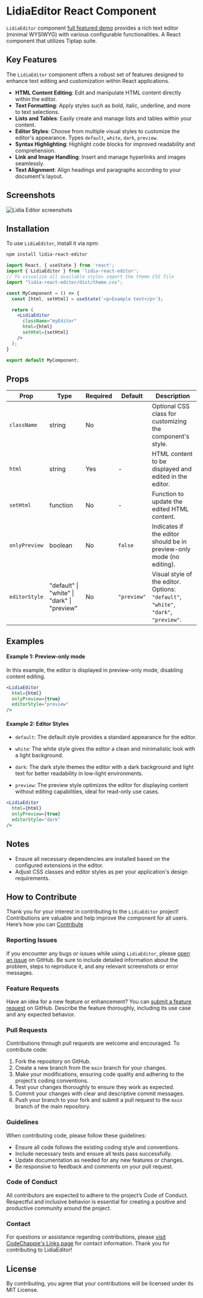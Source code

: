 # LidiaEditor React Component

`LidiaEditor` component [full featured demo](https://lidia-editor.codechappie.com) provides a rich text editor (minimal WYSIWYG) with various configurable functionalities. A React component that utilizes Tiptap suite.

## Key Features

The `LidiaEditor` component offers a robust set of features designed to enhance text editing and customization within React applications.

- **HTML Content Editing**: Edit and manipulate HTML content directly within the editor.
- **Text Formatting**: Apply styles such as bold, italic, underline, and more to text selections.
- **Lists and Tables**: Easily create and manage lists and tables within your content.
- **Editor Styles**: Choose from multiple visual styles to customize the editor's appearance. Types `default`, `white`, `dark`, `preview`.
- **Syntax Highlighting**: Highlight code blocks for improved readability and comprehension.
- **Link and Image Handling**: Insert and manage hyperlinks and images seamlessly.
- **Text Alignment**: Align headings and paragraphs according to your document's layout.

## Screenshots

![Lidia Editor screenshots](https://i.imgur.com/ruopGws.png)

## Installation

To use `LidiaEditor`, install it via npm:

```bash
npm install lidia-react-editor
```


```jsx
import React, { useState } from 'react';
import { LidiaEditor } from 'lidia-react-editor';
// To visualize all available styles import the theme CSS file
import "lidia-react-editor/dist/theme.css";

const MyComponent = () => {
  const [html, setHtml] = useState('<p>Example text</p>');

  return (
    <LidiaEditor
      className="myEditor"
      html={html}
      setHtml={setHtml}
    />
  );
}

export default MyComponent;

```

## Props

| Prop          | Type                        | Required | Default       | Description                                                                                      |
|---------------|-----------------------------|----------|---------------|--------------------------------------------------------------------------------------------------|
| `className`   | string                      | No       |             | Optional CSS class for customizing the component's style.                                        |
| `html`        | string                      | Yes      | -             | HTML content to be displayed and edited in the editor.                                            |
| `setHtml`     | function                    | No       | -             | Function to update the edited HTML content.                                                       |
| `onlyPreview` | boolean                     | No       | `false`       | Indicates if the editor should be in preview-only mode (no editing).                              |
| `editorStyle` | "default" \| "white" \| "dark" \| "preview" | No       | `"preview"`   | Visual style of the editor. Options: `"default"`, `"white"`, `"dark"`, `"preview"`.            |


## Examples
#### Example 1: Preview-only mode

In this example, the editor is displayed in preview-only mode, disabling content editing.

```jsx
<LidiaEditor
  html={html}
  onlyPreview={true}
  editorStyle="preview"
/>
```

#### Example 2: Editor Styles

* `default`: The default style provides a standard appearance for the editor.

* `white`: The white style gives the editor a clean and minimalistic look with a light background.

* `dark`: The dark style themes the editor with a dark background and light text for better readability in low-light environments.

* `preview`: The preview style optimizes the editor for displaying content without editing capabilities, ideal for read-only use cases.

```jsx
<LidiaEditor
  html={html}
  onlyPreview={true}
  editorStyle="dark"
/>
```

## Notes
* Ensure all necessary dependencies are installed based on the configured extensions in the editor.
* Adjust CSS classes and editor styles as per your application's design requirements.

## How to Contribute

Thank you for your interest in contributing to the `LidiaEditor` project! Contributions are valuable and help improve the component for all users. Here’s how you can [Contribute](https://github.com/codechappie/lidia-react-editor/blob/main/CONTRIBUTING.md)

### Reporting Issues

If you encounter any bugs or issues while using `LidiaEditor`, please [open an issue](https://github.com/codechappie/lidia-react-editor/issues) on GitHub. Be sure to include detailed information about the problem, steps to reproduce it, and any relevant screenshots or error messages.

### Feature Requests

Have an idea for a new feature or enhancement? You can [submit a feature request](https://github.com/codechappie/lidia-react-editor/pulls) on GitHub. Describe the feature thoroughly, including its use case and any expected behavior.

### Pull Requests

Contributions through pull requests are welcome and encouraged. To contribute code:

1. Fork the repository on GitHub.
2. Create a new branch from the `main` branch for your changes.
3. Make your modifications, ensuring code quality and adhering to the project’s coding conventions.
4. Test your changes thoroughly to ensure they work as expected.
5. Commit your changes with clear and descriptive commit messages.
6. Push your branch to your fork and submit a pull request to the `main` branch of the main repository.

### Guidelines

When contributing code, please follow these guidelines:

- Ensure all code follows the existing coding style and conventions.
- Include necessary tests and ensure all tests pass successfully.
- Update documentation as needed for any new features or changes.
- Be responsive to feedback and comments on your pull request.

### Code of Conduct

All contributors are expected to adhere to the project’s Code of Conduct. Respectful and inclusive behavior is essential for creating a positive and productive community around the project.

### Contact

For questions or assistance regarding contributions, please [visit CodeChappie's Links page](https://www.codechappie.com/enlaces) for contact information. Thank you for contributing to LidiaEditor!


## License
By contributing, you agree that your contributions will be licensed under its MIT License.